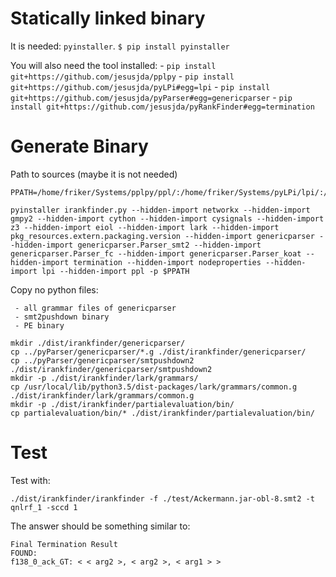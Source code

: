 Statically linked binary
========================

It is needed: `pyinstaller`.
`$ pip install pyinstaller`

You will also need the tool installed:
    - `pip install git+https://github.com/jesusjda/pplpy`
    - `pip install git+https://github.com/jesusjda/pyLPi#egg=lpi`
    - `pip install git+https://github.com/jesusjda/pyParser#egg=genericparser`
    - `pip install git+https://github.com/jesusjda/pyRankFinder#egg=termination`

Generate Binary
===============

Path to sources (maybe it is not needed)
```
PPATH=/home/friker/Systems/pplpy/ppl/:/home/friker/Systems/pyLPi/lpi/:/home/friker/Systems/pyParser/genericparser/:/home/friker/Systems/pyRankFinder/partialevaluation/:/home/friker/Systems/pyRankFinder/nodeproperties/:/home/friker/Systems/pyRankFinder/termination/
```


```
pyinstaller irankfinder.py --hidden-import networkx --hidden-import gmpy2 --hidden-import cython --hidden-import cysignals --hidden-import z3 --hidden-import eiol --hidden-import lark --hidden-import pkg_resources.extern.packaging.version --hidden-import genericparser --hidden-import genericparser.Parser_smt2 --hidden-import genericparser.Parser_fc --hidden-import genericparser.Parser_koat --hidden-import termination --hidden-import nodeproperties --hidden-import lpi --hidden-import ppl -p $PPATH
```

Copy no python files:

     - all grammar files of genericparser
     - smt2pushdown binary
     - PE binary

```
mkdir ./dist/irankfinder/genericparser/
cp ../pyParser/genericparser/*.g ./dist/irankfinder/genericparser/
cp ../pyParser/genericparser/smtpushdown2 ./dist/irankfinder/genericparser/smtpushdown2
mkdir -p ./dist/irankfinder/lark/grammars/
cp /usr/local/lib/python3.5/dist-packages/lark/grammars/common.g
./dist/irankfinder/lark/grammars/common.g
mkdir -p ./dist/irankfinder/partialevaluation/bin/
cp partialevaluation/bin/* ./dist/irankfinder/partialevaluation/bin/

```

Test
====

Test with:
```
./dist/irankfinder/irankfinder -f ./test/Ackermann.jar-obl-8.smt2 -t qnlrf_1 -sccd 1
```
The answer should be something similar to:
```
Final Termination Result
FOUND:
f138_0_ack_GT: < < arg2 >, < arg2 >, < arg1 > >
```
